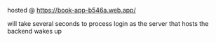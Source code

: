 hosted @ https://book-app-b546a.web.app/

will take several seconds to process login as the server that hosts the backend wakes up 
